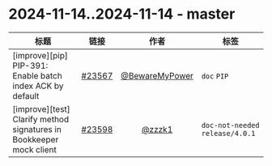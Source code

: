 # 2024-11-14..2024-11-14 - master
| 标题 | 链接 | 作者 | 标签 |
| - | :--: | :--: | - |
| [improve][pip] PIP-391: Enable batch index ACK by default | [#23567](https://github.com/apache/pulsar/pull/23567) | [@BewareMyPower](https://github.com/BewareMyPower) | `doc` `PIP`  | 
| [improve][test] Clarify method signatures in Bookkeeper mock client | [#23598](https://github.com/apache/pulsar/pull/23598) | [@zzzk1](https://github.com/zzzk1) | `doc-not-needed` `release/4.0.1`  | 
